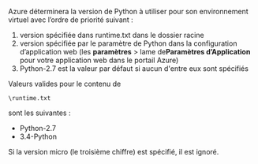 Azure déterminera la version de Python à utiliser pour son environnement virtuel avec l’ordre de priorité suivant :

1. version spécifiée dans runtime.txt dans le dossier racine
1. version spécifiée par le paramètre de Python dans la configuration d’application web (les **paramètres** > lame de**Paramètres d’Application** pour votre application web dans le portail Azure)
1. Python-2.7 est la valeur par défaut si aucun d'entre eux sont spécifiés

Valeurs valides pour le contenu de 

    \runtime.txt

sont les suivantes :

- Python-2.7
- 3.4-Python

Si la version micro (le troisième chiffre) est spécifié, il est ignoré.
